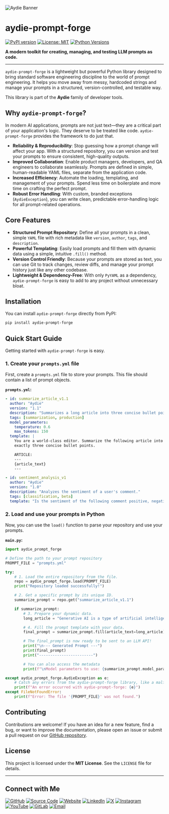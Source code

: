 ![Aydie Banner](https://aydie.in/banner.jpg)

# aydie-prompt-forge

[![PyPI version](https://badge.fury.io/py/aydie-prompt-forge.svg)](https://badge.fury.io/py/aydie-prompt-forge)
[![License: MIT](https://img.shields.io/badge/License-MIT-yellow.svg)](https://opensource.org/licenses/MIT)
[![Python Versions](https://img.shields.io/pypi/pyversions/aydie-prompt-forge.svg)](https://pypi.org/project/aydie-prompt-forge/)

**A modern toolkit for creating, managing, and testing LLM prompts as code.**

---

`aydie-prompt-forge` is a lightweight but powerful Python library designed to bring standard software engineering discipline to the world of prompt engineering. It helps you move away from messy, hardcoded strings and manage your prompts in a structured, version-controlled, and testable way.

This library is part of the **Aydie** family of developer tools.

## Why `aydie-prompt-forge`?

In modern AI applications, prompts are not just text—they are a critical part of your application's logic. They deserve to be treated like code. `aydie-prompt-forge` provides the framework to do just that.

- **Reliability & Reproducibility**: Stop guessing how a prompt change will affect your app. With a structured repository, you can version and test your prompts to ensure consistent, high-quality outputs.
- **Improved Collaboration**: Enable product managers, developers, and QA engineers to collaborate seamlessly. Prompts are defined in simple, human-readable YAML files, separate from the application code.
- **Increased Efficiency**: Automate the loading, templating, and management of your prompts. Spend less time on boilerplate and more time on crafting the perfect prompt.
- **Robust Error Handling**: With custom, branded exceptions (`AydieException`), you can write clean, predictable error-handling logic for all prompt-related operations.

## Core Features

- **Structured Prompt Repository**: Define all your prompts in a clean, simple `YAML` file with rich metadata like `version`, `author`, `tags`, and `description`.
- **Powerful Templating**: Easily load prompts and fill them with dynamic data using a simple, intuitive `.fill()` method.
- **Version Control Friendly**: Because your prompts are stored as text, you can use Git to track changes, review diffs, and manage your prompt history just like any other codebase.
- **Lightweight & Dependency-Free**: With only `PyYAML` as a dependency, `aydie-prompt-forge` is easy to add to any project without unnecessary bloat.

## Installation

You can install `aydie-prompt-forge` directly from PyPI:

```bash
pip install aydie-prompt-forge
```

## Quick Start Guide

Getting started with `aydie-prompt-forge` is easy.

### 1. Create your `prompts.yml` file

First, create a `prompts.yml` file to store your prompts. This file should contain a list of prompt objects.

**`prompts.yml`:**
```yaml
- id: summarize_article_v1.1
  author: "Aydie"
  version: "1.1"
  description: "Summarizes a long article into three concise bullet points."
  tags: [summarization, production]
  model_parameters:
    temperature: 0.6
    max_tokens: 150
  template: |
    You are a world-class editor. Summarize the following article into
    exactly three concise bullet points.

    ARTICLE:
    ---
    {article_text}
    ---

- id: sentiment_analysis_v1
  author: "Aydie"
  version: "1.0"
  description: "Analyzes the sentiment of a user's comment."
  tags: [classification, beta]
  template: "Is the sentiment of the following comment positive, negative, or neutral?\n\nCOMMENT: {user_comment}"
```

### 2. Load and use your prompts in Python

Now, you can use the `load()` function to parse your repository and use your prompts.

**`main.py`:**
```python
import aydie_prompt_forge

# Define the path to your prompt repository
PROMPT_FILE = "prompts.yml"

try:
    # 1. Load the entire repository from the file.
    repo = aydie_prompt_forge.load(PROMPT_FILE)
    print("Repository loaded successfully!")

    # 2. Get a specific prompt by its unique ID.
    summarize_prompt = repo.get("summarize_article_v1.1")

    if summarize_prompt:
        # 3. Prepare your dynamic data.
        long_article = "Generative AI is a type of artificial intelligence technology that can produce various types of content, including text, imagery, audio and synthetic data."

        # 4. Fill the prompt template with your data.
        final_prompt = summarize_prompt.fill(article_text=long_article)

        # The final_prompt is now ready to be sent to an LLM API!
        print("\n--- Generated Prompt ---")
        print(final_prompt)
        print("------------------------")

        # You can also access the metadata
        print(f"\nModel parameters to use: {summarize_prompt.model_parameters}")

except aydie_prompt_forge.AydieException as e:
    # Catch any errors from the aydie-prompt-forge library, like a malformed file.
    print(f"An error occurred with aydie-prompt-forge: {e}")
except FileNotFoundError:
    print(f"Error: The file '{PROMPT_FILE}' was not found.")

```

## Contributing

Contributions are welcome! If you have an idea for a new feature, find a bug, or want to improve the documentation, please open an issue or submit a pull request on our [GitHub repository](https://github.com/aydiegithub/aydie-prompt-forge).

## License

This project is licensed under the **MIT License**. See the `LICENSE` file for details.

---

## Connect with Me

[![GitHub](https://img.shields.io/badge/GitHub-Profile-181717?logo=github&logoColor=white)](https://github.com/aydiegithub)
[![Source Code](https://img.shields.io/badge/Source_Code-PromptForge-2f80ed?logo=github&logoColor=white)](https://github.com/aydiegithub/aydie-prompt-forge)
[![Website](https://img.shields.io/badge/Website-aydie.in-2ea44f?logo=googlechrome&logoColor=white)](https://aydie.in)
[![LinkedIn](https://img.shields.io/badge/LinkedIn-Profile-0a66c2?logo=linkedin&logoColor=white)](https://www.linkedin.com/in/aydiemusic)
[![X](https://img.shields.io/badge/X-Profile-black?logo=x&logoColor=white)](https://x.com/aydiemusic)
[![Instagram](https://img.shields.io/badge/Instagram-Profile-e4405f?logo=instagram&logoColor=white)](https://instagram.com/aydiemusic)
[![YouTube](https://img.shields.io/badge/YouTube-Channel-ff0000?logo=youtube&logoColor=white)](https://youtube.com/@aydiemusic)
[![GitLab](https://img.shields.io/badge/GitLab-Profile-fca121?logo=gitlab&logoColor=white)](https://gitlab.com/aydie)
[![Email](https://img.shields.io/badge/Email-developer@aydie.in-d14836?logo=gmail&logoColor=white)](mailto:developer@aydie.in)